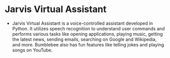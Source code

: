 # Jarvis Virtual Assistant
- Jarvis Virtual Assistant is a voice-controlled assistant developed in Python. It utilizes speech recognition to understand user commands and performs various tasks like opening applications, playing music, getting the latest news, sending emails, searching on Google and Wikipedia, and more. Bumblebee also has fun features like telling jokes and playing songs on YouTube.
